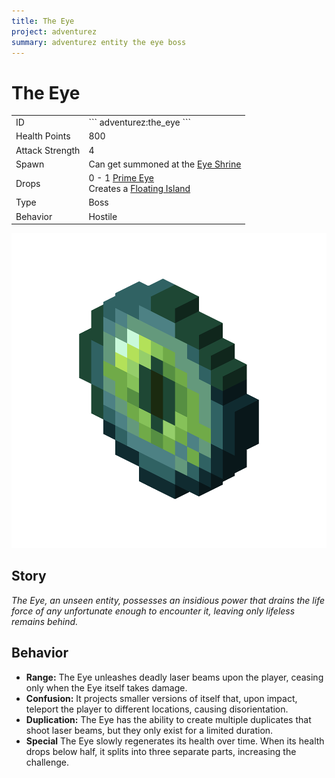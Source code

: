 ```yaml
---
title: The Eye
project: adventurez
summary: adventurez entity the eye boss
---
```

# The Eye
<div class="combi">
<div class="divthing">
<table class="tablething">
    <tbody>
        <tr>
            <td class="first-column">ID</td>
            <td class="second-column">
            ```
            adventurez:the_eye
            ```
            </td>
        </tr>
        <tr id="linear-top">
            <td class="first-column">Health Points</td>
            <td class="second-column">800</td>
        </tr>
        <tr id="linear-top">
            <td class="first-column">Attack Strength</td>
            <td class="second-column">4</td>
        </tr>
        <tr id="linear-top">
            <td class="first-column">Spawn</td>
            <td class="second-column">Can get summoned at the <a href="../../Structures/Eye_Shrine/">Eye Shrine</a></td>
        </tr>
        <tr id="linear-top">
            <td class="first-column">Drops</td>
            <td class="second-column">0 - 1 <a href="../../Items/Prime_Eye/">Prime Eye</a><br>Creates a <a href="../../Structures/Floating_Island/">Floating Island</a></td>
        </tr>
        <tr id="linear-top">
            <td class="first-column">Type</td>
            <td class="second-column">Boss</td>
        </tr>
        <tr id="linear-top">
            <td class="first-column">Behavior</td>
            <td class="second-column">Hostile</td>
        </tr>
    </tbody>
</table>
</div>
<div class="div-img-center">
<img src="../../../../assets/adventurez/entities/the_eye.png" loading="lazy" />
</div>
</div>

## Story

*The Eye, an unseen entity, possesses an insidious power that drains the life force of any unfortunate enough to encounter it, leaving only lifeless remains behind.*

## Behavior

* **Range:** The Eye unleashes deadly laser beams upon the player, ceasing only when the Eye itself takes damage.
* **Confusion:** It projects smaller versions of itself that, upon impact, teleport the player to different locations, causing disorientation.
* **Duplication:** The Eye has the ability to create multiple duplicates that shoot laser beams, but they only exist for a limited duration.
* **Special** The Eye slowly regenerates its health over time. When its health drops below half, it splits into three separate parts, increasing the challenge.